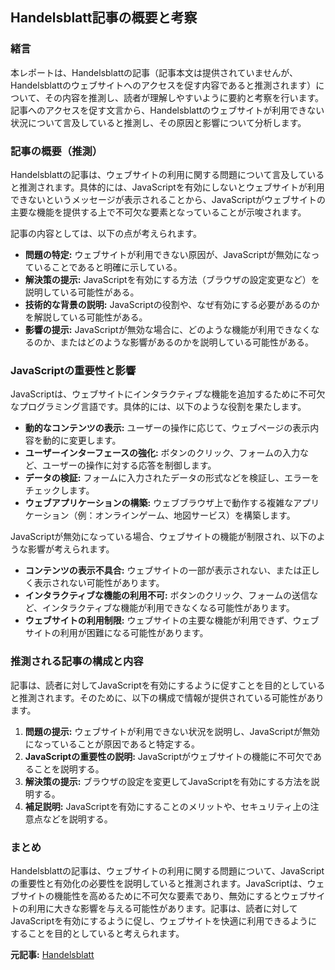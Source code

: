 ## Handelsblatt記事の概要と考察

### 緒言

本レポートは、Handelsblattの記事（記事本文は提供されていませんが、Handelsblattのウェブサイトへのアクセスを促す内容であると推測されます）について、その内容を推測し、読者が理解しやすいように要約と考察を行います。記事へのアクセスを促す文言から、Handelsblattのウェブサイトが利用できない状況について言及していると推測し、その原因と影響について分析します。

### 記事の概要（推測）

Handelsblattの記事は、ウェブサイトの利用に関する問題について言及していると推測されます。具体的には、JavaScriptを有効にしないとウェブサイトが利用できないというメッセージが表示されることから、JavaScriptがウェブサイトの主要な機能を提供する上で不可欠な要素となっていることが示唆されます。

記事の内容としては、以下の点が考えられます。

* **問題の特定:** ウェブサイトが利用できない原因が、JavaScriptが無効になっていることであると明確に示している。
* **解決策の提示:** JavaScriptを有効にする方法（ブラウザの設定変更など）を説明している可能性がある。
* **技術的な背景の説明:** JavaScriptの役割や、なぜ有効にする必要があるのかを解説している可能性がある。
* **影響の提示:** JavaScriptが無効な場合に、どのような機能が利用できなくなるのか、またはどのような影響があるのかを説明している可能性がある。

### JavaScriptの重要性と影響

JavaScriptは、ウェブサイトにインタラクティブな機能を追加するために不可欠なプログラミング言語です。具体的には、以下のような役割を果たします。

* **動的なコンテンツの表示:** ユーザーの操作に応じて、ウェブページの表示内容を動的に変更します。
* **ユーザーインターフェースの強化:** ボタンのクリック、フォームの入力など、ユーザーの操作に対する応答を制御します。
* **データの検証:** フォームに入力されたデータの形式などを検証し、エラーをチェックします。
* **ウェブアプリケーションの構築:** ウェブブラウザ上で動作する複雑なアプリケーション（例：オンラインゲーム、地図サービス）を構築します。

JavaScriptが無効になっている場合、ウェブサイトの機能が制限され、以下のような影響が考えられます。

* **コンテンツの表示不具合:** ウェブサイトの一部が表示されない、または正しく表示されない可能性があります。
* **インタラクティブな機能の利用不可:** ボタンのクリック、フォームの送信など、インタラクティブな機能が利用できなくなる可能性があります。
* **ウェブサイトの利用制限:** ウェブサイトの主要な機能が利用できず、ウェブサイトの利用が困難になる可能性があります。

### 推測される記事の構成と内容

記事は、読者に対してJavaScriptを有効にするように促すことを目的としていると推測されます。そのために、以下の構成で情報が提供されている可能性があります。

1. **問題の提示:** ウェブサイトが利用できない状況を説明し、JavaScriptが無効になっていることが原因であると特定する。
2. **JavaScriptの重要性の説明:** JavaScriptがウェブサイトの機能に不可欠であることを説明する。
3. **解決策の提示:** ブラウザの設定を変更してJavaScriptを有効にする方法を説明する。
4. **補足説明:** JavaScriptを有効にすることのメリットや、セキュリティ上の注意点などを説明する。

### まとめ

Handelsblattの記事は、ウェブサイトの利用に関する問題について、JavaScriptの重要性と有効化の必要性を説明していると推測されます。JavaScriptは、ウェブサイトの機能性を高めるために不可欠な要素であり、無効にするとウェブサイトの利用に大きな影響を与える可能性があります。記事は、読者に対してJavaScriptを有効にするように促し、ウェブサイトを快適に利用できるようにすることを目的としていると考えられます。


**元記事:** [Handelsblatt](https://www.handelsblatt.com/technik/it-internet/handelskrieg-trump-gewaehrt-china-ueberraschend-aufschub-fuer-tiktok-verkauf/100119126.html)
